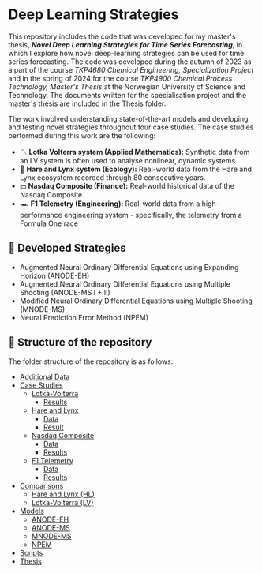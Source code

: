 # Deep Learning Strategies
This repository includes the code that was developed for my master's thesis, _**Novel Deep Learning Strategies for Time Series Forecasting**_, in which I explore how novel deep-learning strategies can be used for time series forecasting. The code was developed during the autumn of 2023 as a part of the course _TKP4680 Chemical Engineering, Specialization Project_ and in the spring of 2024 for the course _TKP4900 Chemical Process Technology, Master's Thesis_ at the Norwegian University of Science and Technology. The documents written for the specialisation project and the master's thesis are included in the [Thesis](https://github.com/junetroan/Deep-Learning-Strategies/tree/main/thesis) folder. 

The work involved understanding state-of-the-art models and developing and testing novel strategies throughout four case studies. The case studies performed during this work are the following:
- 〽️ **Lotka Volterra system (Applied Mathematics):** Synthetic data from an LV system is often used to analyse nonlinear, dynamic systems.
- 🐇 **Hare and Lynx system (Ecology):** Real-world data from the Hare and Lynx ecosystem recorded through 80 consecutive years. 
- 💵 **Nasdaq Composite (Finance):** Real-world historical data of the Nasdaq Composite.
- 🏎️ **F1 Telemetry (Engineering):** Real-world data from a high-performance engineering system - specifically, the telemetry from a Formula One race

## 🚀 Developed Strategies
- Augmented Neural Ordinary Differential Equations using Expanding Horizon (ANODE-EH)
- Augmented Neural Ordinary Differential Equations using Multiple Shooting (ANODE-MS I + II)
- Modified Neural Ordinary Differential Equations using Multiple Shooting (MNODE-MS)
- Neural Prediction Error Method (NPEM)
  
## 📄 Structure of the repository
The folder structure of the repository is as follows: 
- [Additional Data](https://github.com/junetroan/Deep-Learning-Strategies/tree/main/additional_data)
- [Case Studies](https://github.com/junetroan/Deep-Learning-Strategies/tree/main/case_studies)
  - [Lotka-Volterra](https://github.com/junetroan/Deep-Learning-Strategies/tree/main/case_studies/Lotka-Volterra%20(LV))
    - [Results](https://github.com/junetroan/Deep-Learning-Strategies/tree/main/case_studies/Lotka-Volterra%20(LV)/results)
  - [Hare and Lynx](https://github.com/junetroan/Deep-Learning-Strategies/tree/main/case_studies/Hare%20and%20Lynx%20(HL))
    - [Data](https://github.com/junetroan/Deep-Learning-Strategies/tree/main/case_studies/Hare%20and%20Lynx%20(HL)/data)
    - [Result](https://github.com/junetroan/Deep-Learning-Strategies/tree/main/case_studies/Hare%20and%20Lynx%20(HL)/results)
  - [Nasdaq Composite](https://github.com/junetroan/Deep-Learning-Strategies/tree/main/case_studies/Nasdaq%20Composite%20(IXIC))
    - [Data](https://github.com/junetroan/Deep-Learning-Strategies/tree/main/case_studies/Nasdaq%20Composite%20(IXIC)/data)
    - [Results](https://github.com/junetroan/Deep-Learning-Strategies/tree/main/case_studies/Nasdaq%20Composite%20(IXIC)/results)
  - [F1 Telemetry](https://github.com/junetroan/Deep-Learning-Strategies/tree/main/case_studies/F1%20Telemetry%20(F1))
    - [Data](https://github.com/junetroan/Deep-Learning-Strategies/tree/main/case_studies/F1%20Telemetry%20(F1)/data)
    - [Results](https://github.com/junetroan/Deep-Learning-Strategies/tree/main/case_studies/F1%20Telemetry%20(F1)/results)
- [Comparisons](https://github.com/junetroan/Deep-Learning-Strategies/tree/main/comparisons)
  - [Hare and Lynx (HL)](https://github.com/junetroan/Deep-Learning-Strategies/tree/main/comparisons/Hare%20and%20Lynx%20(HL))
  - [Lotka-Volterra (LV)](https://github.com/junetroan/Deep-Learning-Strategies/tree/main/comparisons/Lotka-Volterra%20(LV))
- [Models](https://github.com/junetroan/Deep-Learning-Strategies/tree/main/models)
  - [ANODE-EH](https://github.com/junetroan/Deep-Learning-Strategies/tree/main/models/ANODE-EH)
  - [ANODE-MS](https://github.com/junetroan/Deep-Learning-Strategies/tree/main/models/ANODE-MS)
  - [MNODE-MS](https://github.com/junetroan/Deep-Learning-Strategies/tree/main/models/MNODE-MS)
  - [NPEM](https://github.com/junetroan/Deep-Learning-Strategies/tree/main/models/NPEM)
- [Scripts](https://github.com/junetroan/Deep-Learning-Strategies/tree/main/scripts)
- [Thesis](https://github.com/junetroan/Deep-Learning-Strategies/tree/main/thesis)
